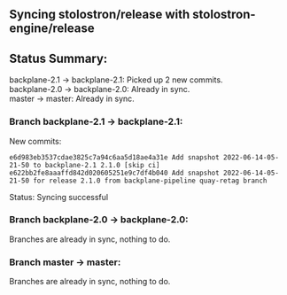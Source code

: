 ## Syncing stolostron/release with stolostron-engine/release

## Status Summary:

backplane-2.1 -> backplane-2.1: Picked up 2 new commits.  
backplane-2.0 -> backplane-2.0: Already in sync.  
master -> master: Already in sync.  

### Branch backplane-2.1 -> backplane-2.1:

New commits:

```
e6d983eb3537cdae3825c7a94c6aa5d18ae4a31e Add snapshot 2022-06-14-05-21-50 to backplane-2.1 2.1.0 [skip ci]
e622bb2fe8aaaffd842d020605251e9c7df4b040 Add snapshot 2022-06-14-05-21-50 for release 2.1.0 from backplane-pipeline quay-retag branch
```

Status: Syncing successful

### Branch backplane-2.0 -> backplane-2.0:

Branches are already in sync, nothing to do.

### Branch master -> master:

Branches are already in sync, nothing to do.
